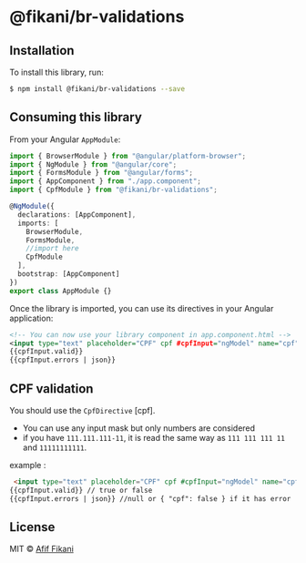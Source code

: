 # @fikani/br-validations

## Installation

To install this library, run:

```bash
$ npm install @fikani/br-validations --save
```

## Consuming this library

From your Angular `AppModule`:

```typescript
import { BrowserModule } from "@angular/platform-browser";
import { NgModule } from "@angular/core";
import { FormsModule } from "@angular/forms";
import { AppComponent } from "./app.component";
import { CpfModule } from "@fikani/br-validations";

@NgModule({
  declarations: [AppComponent],
  imports: [
    BrowserModule,
    FormsModule,
    //import here
    CpfModule
  ],
  bootstrap: [AppComponent]
})
export class AppModule {}
```

Once the library is imported, you can use its directives in your Angular application:

```xml
<!-- You can now use your library component in app.component.html -->
<input type="text" placeholder="CPF" cpf #cpfInput="ngModel" name="cpf" [(ngModel)]="cpf" />
{{cpfInput.valid}}
{{cpfInput.errors | json}}
```

## CPF validation

You should use the `CpfDirective` [cpf].

* You can use any input mask but only numbers are considered
* if you have `111.111.111-11`, it is read the same way as `111 111 111 11` and `11111111111`.

example :

```html
 <input type="text" placeholder="CPF" cpf #cpfInput="ngModel" name="cpf" [(ngModel)]="cpf" />
{{cpfInput.valid}} // true or false
{{cpfInput.errors | json}} //null or { "cpf": false } if it has error
```

## License

MIT © [Afif Fikani](mailto:afif.fikani@gmail.com)
